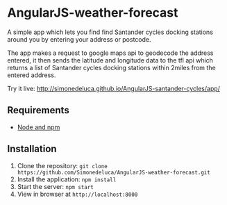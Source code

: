# AngularJS-weather-forecast

A simple app which lets you find find Santander cycles docking stations around you by entering your address or postcode.

The app makes a request to google maps api to geodecode the address entered, it then sends the latitude and longitude data to the tfl api which returns a list of Santander cycles docking stations within 2miles from the entered address.

Try it live: http://simonedeluca.github.io/AngularJS-santander-cycles/app/

## Requirements

- [Node and npm](http://nodejs.org)

## Installation

1. Clone the repository: `git clone https://github.com/Simonedeluca/AngularJS-weather-forecast.git`
2. Install the application: `npm install`
3. Start the server: `npm start`
4. View in browser at `http://localhost:8000`
